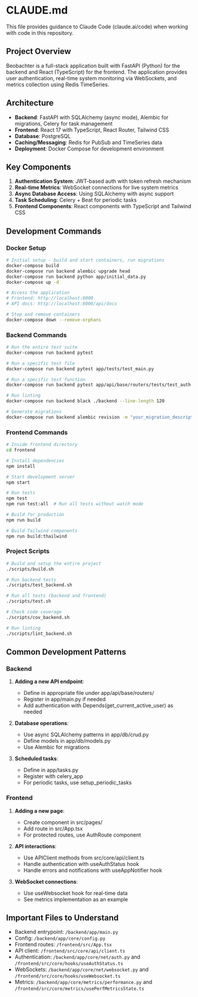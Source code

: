 # CLAUDE.md

This file provides guidance to Claude Code (claude.ai/code) when working with code in this repository.

## Project Overview
Beobachter is a full-stack application built with FastAPI (Python) for the backend and React (TypeScript) for the frontend. The application provides user authentication, real-time system monitoring via WebSockets, and metrics collection using Redis TimeSeries.

## Architecture
- **Backend**: FastAPI with SQLAlchemy (async mode), Alembic for migrations, Celery for task management
- **Frontend**: React 17 with TypeScript, React Router, Tailwind CSS
- **Database**: PostgreSQL
- **Caching/Messaging**: Redis for PubSub and TimeSeries data
- **Deployment**: Docker Compose for development environment

## Key Components
1. **Authentication System**: JWT-based auth with token refresh mechanism
2. **Real-time Metrics**: WebSocket connections for live system metrics
3. **Async Database Access**: Using SQLAlchemy with async support
4. **Task Scheduling**: Celery + Beat for periodic tasks
5. **Frontend Components**: React components with TypeScript and Tailwind CSS

## Development Commands

### Docker Setup
```bash
# Initial setup - build and start containers, run migrations
docker-compose build
docker-compose run backend alembic upgrade head
docker-compose run backend python app/initial_data.py
docker-compose up -d

# Access the application
# Frontend: http://localhost:8000
# API docs: http://localhost:8000/api/docs

# Stop and remove containers
docker-compose down --remove-orphans
```

### Backend Commands
```bash
# Run the entire test suite
docker-compose run backend pytest

# Run a specific test file
docker-compose run backend pytest app/tests/test_main.py

# Run a specific test function
docker-compose run backend pytest app/api/base/routers/tests/test_auth.py::test_login

# Run linting
docker-compose run backend black ./backend --line-length 120

# Generate migrations
docker-compose run backend alembic revision -m "your_migration_description"
```

### Frontend Commands
```bash
# Inside frontend directory
cd frontend

# Install dependencies
npm install

# Start development server
npm start

# Run tests
npm test
npm run test:all  # Run all tests without watch mode

# Build for production
npm run build

# Build Tailwind components
npm run build:thailwind
```

### Project Scripts
```bash
# Build and setup the entire project
./scripts/build.sh

# Run backend tests
./scripts/test_backend.sh

# Run all tests (backend and frontend)
./scripts/test.sh

# Check code coverage
./scripts/cov_backend.sh

# Run linting
./scripts/lint_backend.sh
```

## Common Development Patterns

### Backend
1. **Adding a new API endpoint**:
   - Define in appropriate file under app/api/base/routers/
   - Register in app/main.py if needed
   - Add authentication with Depends(get_current_active_user) as needed

2. **Database operations**:
   - Use async SQLAlchemy patterns in app/db/crud.py
   - Define models in app/db/models.py
   - Use Alembic for migrations

3. **Scheduled tasks**:
   - Define in app/tasks.py
   - Register with celery_app
   - For periodic tasks, use setup_periodic_tasks

### Frontend
1. **Adding a new page**:
   - Create component in src/pages/
   - Add route in src/App.tsx
   - For protected routes, use AuthRoute component

2. **API interactions**:
   - Use APIClient methods from src/core/api/client.ts
   - Handle authentication with useAuthStatus hook
   - Handle errors and notifications with useAppNotifier hook

3. **WebSocket connections**:
   - Use useWebsocket hook for real-time data
   - See metrics implementation as an example

## Important Files to Understand
- Backend entrypoint: `/backend/app/main.py`
- Config: `/backend/app/core/config.py`
- Frontend routes: `/frontend/src/App.tsx`
- API client: `/frontend/src/core/api/client.ts`
- Authentication: `/backend/app/core/net/auth.py` and `/frontend/src/core/hooks/useAuthStatus.ts`
- WebSockets: `/backend/app/core/net/websocket.py` and `/frontend/src/core/hooks/useWebsocket.ts`
- Metrics: `/backend/app/core/metrics/performance.py` and `/frontend/src/core/metrics/usePerfMetricsState.ts`